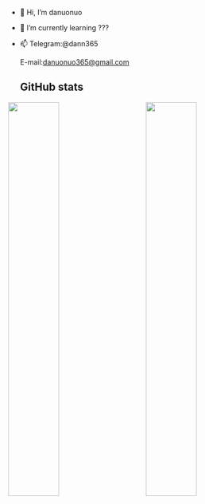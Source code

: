 - 👋 Hi, I’m danuonuo
- 🌱 I’m currently learning ???
- 📫 Telegram:@dann365

     E-mail:danuonuo365@gmail.com
     
   ## GitHub stats

<a href="https://github.com/kuohuanhuan">
  <div>
    <img src="https://github-readme-stats.vercel.app/api?username=kuohuanhuan&theme=merko" align="left" width="45%"/>
    <img src="https://github-readme-streak-stats.herokuapp.com/?user=kuohuanhuan&theme=react&border=61dafb&hide_border=true" align="right" width="45%"/>
  </div>
</a>


